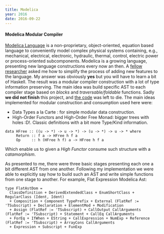 ```yaml
---
title: Modelica
year: 2016
date: 2016-09-22
---
```

#### Modelica Modular Compiler

[Modelica Language](https://www.modelica.org/) is a non-proprietary,
object-oriented, equation based language to conveniently model complex physical
systems containing, e.g., mechanical, electrical, electronic, hydraulic,
thermal, control, electric power or process-oriented subcomponents.
Modelica is a growing language, presenting new language constructions every now
an then. A [fellow researcher](https://www.fceia.unr.edu.ar/~fbergero/) asked me
how to simplify the process of adding new features to the language. My answer
was obviously **yes** but you will have to learn a bit of Haskell.
The result was a modular compiler construction with a lot of type information
preserving. The main idea was build specific AST to each compiler stage based on
*blocks* and *traversable/foldable* functions.
Sadly **we did not finish** this project, and [the
code](https://bitbucket.org/fbergero/modelica-hc) was left to die.
The main ideas implemented for modular construction and consumption used here were:
+ Data Types a la Carte : for simple modular data construction.
+ High-Order Functors and High-Order Free Monad: bigger trees with holes :D!. 
Classic definitions with a bit more Type/Kind information.

```
data HFree :: ((u -> *) -> u -> *) -> (u -> *) -> u -> * where
     Return :: f a -> HFree h f a
     Op     :: h (HFree h f) a -> HFree h f a
```
Which enable us to given a *High Functor* consume such structure with a *catamorphism*.

As presented to me, there were three basic stages presenting each one a bit
different AST from one another. Following my implementation we were able to
explicitly say how to build such an AST and write simple functions from one
stage to another.
For example, Flat Expression Modelica Ast:
```
type FlatAstDom =
  ClassDefinition + DerivedExtendedClass + EnumShortClass + RegularClass (Ident, Ident)
  + Composition + Component TypePrefix + External (FlatRef := 'TSubscript) + Declaration + ElementMod + Modification
  + Assign (FlatRef := 'TSubscript) + CallOutput CallArguments (FlatRef := 'TSubscript) + Statement + CallEq CallArguments
  + ForEq + IfWhen + EString + CallExpression + NumExp + Reference (FlatRef := 'TSubscript) + ArrayCons CallArguments
  + Expression + Subscript + FunExp
```
